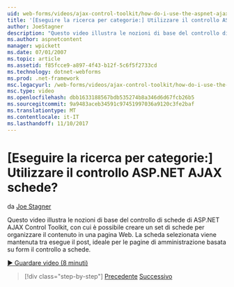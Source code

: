 ```yaml
---
uid: web-forms/videos/ajax-control-toolkit/how-do-i-use-the-aspnet-ajax-tabs-control
title: '[Eseguire la ricerca per categorie:] Utilizzare il controllo ASP.NET AJAX schede? | Microsoft Docs'
author: JoeStagner
description: "Questo video illustra le nozioni di base del controllo di schede di ASP.NET AJAX Control Toolkit, con cui è possibile creare un set di schede per organizzare il contenuto in..."
ms.author: aspnetcontent
manager: wpickett
ms.date: 07/01/2007
ms.topic: article
ms.assetid: f85fcce9-a897-4f43-b12f-5c6f5f2733cd
ms.technology: dotnet-webforms
ms.prod: .net-framework
msc.legacyurl: /web-forms/videos/ajax-control-toolkit/how-do-i-use-the-aspnet-ajax-tabs-control
msc.type: video
ms.openlocfilehash: dbb1633188567bdb535274b8a346d6d67fcb26b5
ms.sourcegitcommit: 9a9483aceb34591c97451997036a9120c3fe2baf
ms.translationtype: MT
ms.contentlocale: it-IT
ms.lasthandoff: 11/10/2017
---
```

<a name="how-do-i-use-the-aspnet-ajax-tabs-control"></a>[Eseguire la ricerca per categorie:] Utilizzare il controllo ASP.NET AJAX schede?
====================
da [Joe Stagner](https://github.com/JoeStagner)

Questo video illustra le nozioni di base del controllo di schede di ASP.NET AJAX Control Toolkit, con cui è possibile creare un set di schede per organizzare il contenuto in una pagina Web. La scheda selezionata viene mantenuta tra esegue il post, ideale per le pagine di amministrazione basata su form il controllo a schede.

[&#9654; Guardare video (8 minuti)](https://channel9.msdn.com/Blogs/ASP-NET-Site-Videos/how-do-i-use-the-aspnet-ajax-tabs-control)

>[!div class="step-by-step"]
[Precedente](how-do-i-use-the-aspnet-ajax-resizablecontrol-extender.md)
[Successivo](how-do-i-use-the-aspnet-ajax-slideshow-extender.md)
